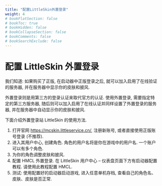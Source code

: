 ```yaml
---
title: "配置LittleSkin外置登录"
weight: 4
# bookFlatSection: false
# bookToc: true
# bookHidden: false
# bookCollapseSection: false
# bookComments: false
# bookSearchExclude: false
---
```


# 配置 LittleSkin 外置登录

我们知道: 如果购买了正版, 在启动器中正版登录之后, 就可以加入启用了在线验证的服务器, 并在服务器中显示你的皮肤和披风. 

外置登录则是用第三方的登录认证来取代官方的认证. 使用外置登录, 需要指定特定的第三方服务器, 随后则可以加入启用了在线认证并同样设置了外置登录的服务器, 并在服务器中自动显示你的皮肤和披风. 

下面介绍外置登录站 LittleSkin 的使用方法. 

1. 打开官网 https://mcskin.littleservice.cn/, 注册新账号, 或者直接使用正版账号登录 (不推荐). 
2. 进入其用户中心, 创建角色. 角色的用户名将是你在游戏中的用户名. 一个账户可以有多个角色. 
3. 为你的角色调整皮肤和披风. 
4. 配置 HMCL 外置登录. 在 LittleSkin 用户中心 – 仪表盘页面下方有启动器配置教程. 请使用此教程配置 HMCL.
5. 测试: 使用配置好的启动器启动游戏, 进入任意单机存档, 查看自己的角色名、皮肤、皮肤是否正常. 

